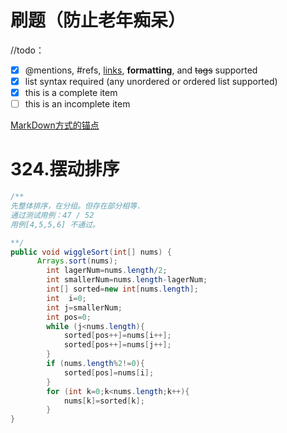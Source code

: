 # 刷题（防止老年痴呆）

//todo：
- [x] @mentions, #refs, [links](), **formatting**, and <del>tags</del> supported
- [x] list syntax required (any unordered or ordered list supported)
- [x] this is a complete item
- [ ] this is an incomplete item

[MarkDown方式的锚点](#325.摆动排序)


# 324.摆动排序

```java
/**
先整体排序，在分组。但存在部分相等. 
通过测试用例：47 / 52
用例[4,5,5,6] 不通过。

**/
public void wiggleSort(int[] nums) {
      Arrays.sort(nums);
        int lagerNum=nums.length/2;
        int smallerNum=nums.length-lagerNum;
        int[] sorted=new int[nums.length];
        int  i=0;
        int j=smallerNum;
        int pos=0;
        while (j<nums.length){
            sorted[pos++]=nums[i++];
            sorted[pos++]=nums[j++];
        }
        if (nums.length%2!=0){
            sorted[pos]=nums[i];
        }
        for (int k=0;k<nums.length;k++){
            nums[k]=sorted[k];
        }
}
```

